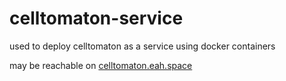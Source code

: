 # celltomaton-service
used to deploy celltomaton as a service using docker containers

may be reachable on [celltomaton.eah.space](http://celltomaton.eah.space)

